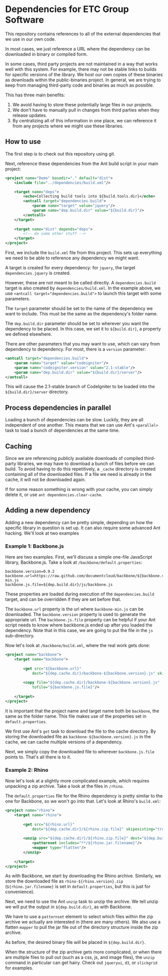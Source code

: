 Dependencies for ETC Group Software
===============

This repository contains references to all of the external dependencies
that we use in our own code.

In most cases, we just reference a URL where the dependency can be downloaded
in binary or compiled form.

In some cases, third party projects are not maintained in a way that works well with this system.
For example, there may not be stable links to builds for specific versions of the library.
We host our own copies of these binaries as downloads within the public-binaries project.
In general, we are trying to keep from managing third-party code and binaries as much as possible.

This has three main benefits:

1. We avoid having to store these potentially large files in our projects.
2. We don't have to manually pull in changes from third parties when they release updates.
3. By centralizing all of this information in one place, we can reference it
from any projects where we might use these libraries.


How to use
--------

The first step is to check out this repository using git.

Next, reference these dependencies from the Ant build script in your main project:

```xml
<project name="Demo" basedir="." default="dist">
	<include file="../dependencies/build.xml"/>

	<target name="deps">
		<echo>Collecting build tools into ${build.tools.dir}</echo>
		<antcall target="dependencies.build">
			<param name="target" value="jquery"/>
			<param name="dep.build.dir" value="${build.dir}"/>
		</antcall>
	</target>
	
	<target name="dist" depends="deps">
		<!-- do some other stuff -->
	</target>
</project>
```

First, we include the `build.xml` file from this project.
This sets up everything we need to be able to reference any dependency we might want.

A target is created for every dependency: for `jquery`, the target `dependencies.jquery`
is created.

However, these are not meant to be called directly. A `dependencies.build` target
is also created by `dependencies/build.xml`. In the example above, 
we use `<antcall target="dependencies.build">` to launch this target with some parameters.

The `target` parameter should be set to the name of the dependency we want to include.
This must be the same as the dependency's folder name.

The `dep.build.dir` parameter should be set to wherever you want the dependency to be
placed. In this case, we set it to `${build.dir}`, a property we defined elsewhere.

There are other parameters that you may want to use, which can vary from dependency to
dependency. For most, there is a `version` parameter:

```xml
<antcall target="dependencies.build">
	<param name="target" value="codeigniter"/>
	<param name="codeigniter.version" value="2.1-stable"/>
	<param name="dep.build.dir" value="${build.dir}/server"/>
</antcall>
```

This will cause the 2.1-stable branch of CodeIgniter to be loaded into the `${build.dir}/server` directory.


Process dependencies in parallel
--------------------

Loading a bunch of dependencies can be slow. Luckily, they are all independent of one another.
This means that we can use Ant's `<parallel>` task to load a bunch of dependencies at the same time.


Caching
--------

Since we are referencing publicly available downloads of compiled third-party libraries,
we may have to download a bunch of files before we can build. To avoid having to do this repetitively,
a `_cache` directory is created containing all of the downloaded files. 
If a file we need is already in the cache, it will not be downloaded again.

If for some reason something is wrong with your cache, you can simply delete it, or
use `ant dependencies.clear-cache`.


Adding a new dependency
--------------------

Adding a new dependency can be pretty simple, depending on how the specific
library in question is set up. It can also require some advanced Ant hacking.
We'll look at two examples


### Example 1: Backbone.js

Here are two examples. First, we'll discuss a simple one-file JavaScript library, Backbone.js.
Take a look at `/backbone/default.properties`:

```
backbone.version=0.9.2
backbone.url=https://raw.github.com/documentcloud/backbone/${backbone.version}/backbone-min.js
backbone.js.file=${dep.build.dir}/js/backbone.js
```

These properties are loaded during execution of the `dependencies.build` target, and 
can be overridden if they are set before that.

The `backbone.url` property is the url where `backbone-min.js` can be downloaded.
The `backbone.version` property is used to generate the appropriate url.
The `backbone.js.file` property can be helpful if your Ant script needs to know where backbone.js
ended up after you loaded the dependency. Note that in this case,
we are going to put the file in the `js` sub-directory.

Now let's look at `/backbone/build.xml`, where the real work gets done:

```xml
<project name="backbone">
	<target name="backbone">
	
		<get src="${backbone.url}" 
			dest="${dep.cache.dir}/backbone-${backbone.version}.js" skipexisting="true" verbose="true"/>
	
		<copy file="${dep.cache.dir}/backbone-${backbone.version}.js"
			tofile="${backbone.js.file}"/>
			
	</target>
</project>
```

It is important that the project name and target name both be `backbone`, the same as the folder name. 
This file makes use of the properties set in `default.properties`.

We first use Ant's `get` task to download the file to the cache directory.
By storing the downloaded file as `backbone-${backbone.version}.js` in the cache, we can cache
multiple versions of a dependency.

Next, we simply copy the downloaded file to wherever `backbone.js.file` points to.
That's all there is to it.


### Example 2: Rhino

Now let's look at a slightly more complicated example, which requires unpacking
a zip archive. Take a look at the files in `/rhino`.

The `default.properties` file for the Rhino dependency is pretty similar to the one
for Backbone, so we won't go into that. Let's look at Rhino's `build.xml`:

```xml
<project name="rhino">
	<target name="rhino">
		
		<get src="${rhino.url}"
			dest="${dep.cache.dir}/${rhino.zip.file}" skipexisting="true" verbose="true"/>
			
		<unzip src="${dep.cache.dir}/${rhino.zip.file}" dest="${dep.build.dir}">
			<patternset includes="**/${rhino.jar.filename}"/>
			<mapper type="flatten"/>
		</unzip>
		
	</target>
</project>
```

As with Backbone, we start by downloading the Rhino archive. Similarly, we store
the downloaded file as `rhino-${rhino.version}.zip` (`${rhino.jar.filename}` is set in 
`default.properties`, but this is just for convenience).

Next, we need to use the Ant `unzip` task to unzip the archive.
We tell unzip we will put the output in `${dep.build.dir}`, as with Backbone.

We have to use a `patternset` element to select which files within the zip archive
we actually are interested in (there are many others).
We also use a flatten `mapper` to pull the jar file out of the directory structure
inside the zip archive.

As before, the desired binary file will be placed in `${dep.build.dir}`.

When the structure of the zip archive gets more complicated, or
when there are multiple files to pull out (such as a css, js, and image files),
the `unzip` command in particular can get hairy. Check out `jqueryui`, `d3`, or `slickgrid` for examples.
